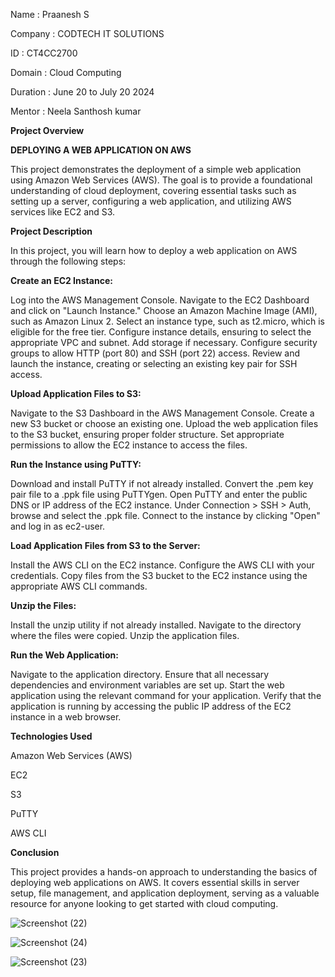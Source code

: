 Name : Praanesh S 

Company : CODTECH IT SOLUTIONS 

ID : CT4CC2700 

Domain : Cloud Computing 

Duration : June 20 to July 20 2024 

Mentor : Neela Santhosh kumar

**Project Overview**

**DEPLOYING A WEB APPLICATION ON AWS**

This project demonstrates the deployment of a simple web application using Amazon Web Services (AWS). The goal is to provide a foundational understanding of cloud deployment, covering essential tasks such as setting up a server, configuring a web application, and utilizing AWS services like EC2 and S3.

**Project Description**

In this project, you will learn how to deploy a web application on AWS through the following steps:

**Create an EC2 Instance:**

Log into the AWS Management Console.
Navigate to the EC2 Dashboard and click on "Launch Instance."
Choose an Amazon Machine Image (AMI), such as Amazon Linux 2.
Select an instance type, such as t2.micro, which is eligible for the free tier.
Configure instance details, ensuring to select the appropriate VPC and subnet.
Add storage if necessary.
Configure security groups to allow HTTP (port 80) and SSH (port 22) access.
Review and launch the instance, creating or selecting an existing key pair for SSH access.

**Upload Application Files to S3:**

Navigate to the S3 Dashboard in the AWS Management Console.
Create a new S3 bucket or choose an existing one.
Upload the web application files to the S3 bucket, ensuring proper folder structure.
Set appropriate permissions to allow the EC2 instance to access the files.

**Run the Instance using PuTTY:**

Download and install PuTTY if not already installed.
Convert the .pem key pair file to a .ppk file using PuTTYgen.
Open PuTTY and enter the public DNS or IP address of the EC2 instance.
Under Connection > SSH > Auth, browse and select the .ppk file.
Connect to the instance by clicking "Open" and log in as ec2-user.

**Load Application Files from S3 to the Server:**


Install the AWS CLI on the EC2 instance.
Configure the AWS CLI with your credentials.
Copy files from the S3 bucket to the EC2 instance using the appropriate AWS CLI commands.

**Unzip the Files:**


Install the unzip utility if not already installed.
Navigate to the directory where the files were copied.
Unzip the application files.

**Run the Web Application:**

Navigate to the application directory.
Ensure that all necessary dependencies and environment variables are set up.
Start the web application using the relevant command for your application.
Verify that the application is running by accessing the public IP address of the EC2 instance in a web browser.

**Technologies Used**

Amazon Web Services (AWS)

EC2

S3

PuTTY

AWS CLI

**Conclusion**

This project provides a hands-on approach to understanding the basics of deploying web applications on AWS. It covers essential skills in server setup, file management, and application deployment, serving as a valuable resource for anyone looking to get started with cloud computing.

![Screenshot (22)](https://github.com/Praanesh7781/CODTECH-task-1/assets/137862856/a3d48821-cf50-467f-a951-033d5c4dedc1)

![Screenshot (24)](https://github.com/Praanesh7781/CODTECH-task-1/assets/137862856/28fa49bb-919f-4039-bce8-078dd7a5189d)

![Screenshot (23)](https://github.com/Praanesh7781/CODTECH-task-1/assets/137862856/a184b5ab-c1df-461d-be12-37a5efc16ac5)
